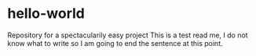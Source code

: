 # hello-world
Repository for a spectacularily easy project
This is a test read me, I do not know what to write so I am going to end the sentence at this point.
